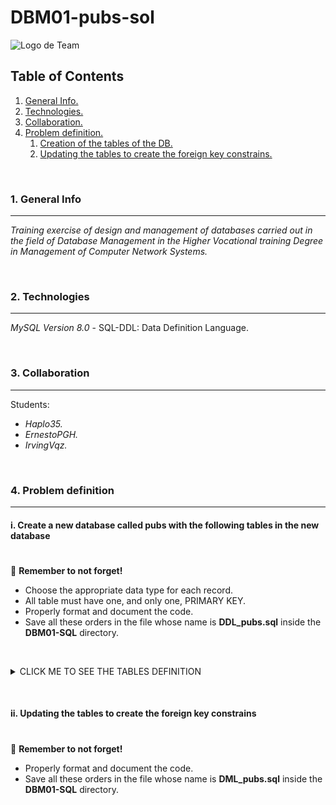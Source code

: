 # DBM01-pubs-sol

![Logo de Team](https://github.com/ana-polo/DBM01-pubs/blob/main/DBM.gif "Team logo")

<a name="top"></a>

## Table of Contents

1. [General Info.](#general-info)
2. [Technologies.](#technologies)
3. [Collaboration.](#collaboration)
4. [Problem definition.](#problem-definition)
    1. [Creation of the tables of the DB.](#create)
    2. [Updating the tables to create the foreign key constrains.](#fk-constraint)

&nbsp;
<a name="general-info"></a>

### 1. General Info

***
*Training exercise of design and management of databases carried out in the field of Database Management in the Higher Vocational training Degree in Management of Computer Network Systems.*

&nbsp;
<a name="technologies"></a>

### 2. Technologies

***
*MySQL Version 8.0*
    - SQL-DDL: Data Definition Language.

&nbsp;
<a name="collaboration"></a>

### 3. Collaboration

***
Students:

- *Haplo35.*
- *ErnestoPGH.*
- *IrvingVqz.*

&nbsp;
<a name="problem-definition"></a>

### 4. Problem definition

***
<a name="create"></a>

#### i. Create a new database called pubs with the following tables in the new database

#

👀 **Remember to not forget!**

- Choose the appropriate data type for each record.
- All table must have one, and only one, PRIMARY KEY.   
- Properly format and document the code.
- Save all these orders in the file whose name is **DDL_pubs.sql** inside the **DBM01-SQL** directory.

&nbsp; 
<details>
    <summary>CLICK ME TO SEE THE TABLES DEFINITION</summary>

<br />
 
*PUBS*

* id_pub IDENTIFIER. 
* pub_name 
 - address 
 - cif
 - first_day
 - time_open
 - post_code 
 - town
  
*PUB_OWNWER*  

 - id_nif IDENTIFIER.
 - owner_name
 - address
 - pub
 
*EMPLOYER*

 - id_nif IDENTIFIER.
 - employer_name
 - address

*TOWN*

 - id_town IDENTIFIER.
 - name

*PRODUCT*  

 - id_product IDENTIFIER.
 - stock      
 - price 
 - fk_id_pub
  
*PUB_EMPLOYER*  

 - fk_id_pub IDENTIFIER.       
 - id_employer IDENTIFIER.
 - role

</details>

&nbsp;
&nbsp;
<a name="fk-constraint"></a>

#### ii. Updating the tables to create the foreign key constrains

#

👀 **Remember to not forget!**

- Properly format and document the code.
- Save all these orders in the file whose name is **DML_pubs.sql** inside the **DBM01-SQL** directory.
